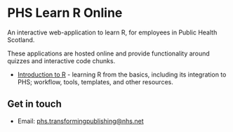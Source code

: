 # PHS Learn R Online

An interactive web-application to learn R, for employees in Public Health Scotland.

These applications are hosted online and provide functionality around quizzes and interactive code chunks. 

* [Introduction to R](https://github.com/Public-Health-Scotland/learnr-online-intro/blob/master/Intro.Rmd) - learning R from the basics, including its integration to PHS; workflow, tools, templates, and other resources.


## Get in touch

* Email: phs.transformingpublishing@nhs.net
